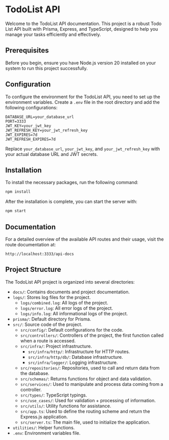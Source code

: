 # TodoList API

Welcome to the TodoList API documentation. This project is a robust Todo List API built with Prisma, Express, and TypeScript, designed to help you manage your tasks efficiently and effectively.

## Prerequisites

Before you begin, ensure you have Node.js version 20 installed on your system to run this project successfully.

## Configuration

To configure the environment for the TodoList API, you need to set up the environment variables. Create a `.env` file in the root directory and add the following configurations:

```plaintext
DATABASE_URL=your_database_url
PORT=3333
JWT_KEY=your_jwt_key
JWT_REFRESH_KEY=your_jwt_refresh_key
JWT_EXPIRES=7d
JWT_REFRESH_EXPIRES=7d
```

Replace `your_database_url`, `your_jwt_key`, and `your_jwt_refresh_key` with your actual database URL and JWT secrets.

## Installation

To install the necessary packages, run the following command:

```bash
npm install
```

After the installation is complete, you can start the server with:

```bash
npm start
```

## Documentation

For a detailed overview of the available API routes and their usage, visit the route documentation at:

```
http://localhost:3333/api-docs
```

## Project Structure

The TodoList API project is organized into several directories:

- `docs/`: Contains documents and project documentation.
- `logs/`: Stores log files for the project.
  - `logs/combined.log`: All logs of the project.
  - `logs/error.log`: All error logs of the project.
  - `logs/info.log`: All informational logs of the project.
- `prisma/`: Default directory for Prisma.
- `src/`: Source code of the project.
  - `src/config/`: Default configurations for the code.
  - `src/controllers/`: Controllers of the project, the first function called when a route is accessed.
  - `src/infra/`: Project infrastructure.
    - `src/infra/http/`: Infrastructure for HTTP routes.
    - `src/infra/http/db/`: Database infrastructure.
    - `src/infra/logger/`: Logging infrastructure.
  - `src/repositories/`: Repositories, used to call and return data from the database.
  - `src/schemas/`: Returns functions for object and data validation.
  - `src/services/`: Used to manipulate and process data coming from a controller.
  - `src/types/`: TypeScript typings.
  - `src/use_cases/`: Used for validation + processing of information.
  - `src/utils/`: Utility functions for assistance.
  - `src/app.ts`: Used to define the routing scheme and return the Express.js application.
  - `src/server.ts`: The main file, used to initialize the application.
- `utilities/`: Helper functions.
- `.env`: Environment variables file.
